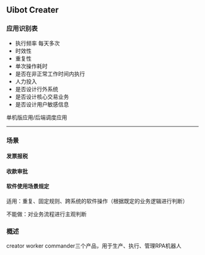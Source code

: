 ## Uibot Creater

### 应用识别表
- 执行频率 每天多次
- 时效性
- 重复性
- 单次操作耗时
- 是否在非正常工作时间内执行
- 人力投入
- 是否设计行外系统
- 是否设计核心交易业务
- 是否设计用户敏感信息

单机版应用/后端调度应用


***

### 场景
#### 发票报税
#### 收款审批
#### 软件使用场景规定
适用：重复、固定规则、跨系统的软件操作（根据既定的业务逻辑进行判断）

不能做：对业务流程进行主观判断

### 概述
creator worker commander三个产品，用于生产、执行、管理RPA机器人